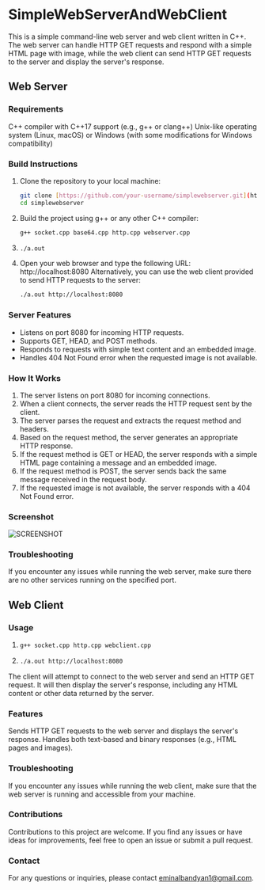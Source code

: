 # SimpleWebServerAndWebClient

This is a simple command-line web server and web client written in C++. The web server can handle HTTP GET requests and respond with a simple HTML page with image, while the web client can send HTTP GET requests to the server and display the server's response.

## Web Server
### Requirements
C++ compiler with C++17 support (e.g., g++ or clang++)
Unix-like operating system (Linux, macOS) or Windows (with some modifications for Windows compatibility)

### Build Instructions
1. Clone the repository to your local machine:
   ```bash
   git clone [https://github.com/your-username/simplewebserver.git](https://github.com/NalbandyanE/SimpleWebServerAndWebClient.git)
   cd simplewebserver
3. Build the project using g++ or any other C++ compiler:
   ```bash
   g++ socket.cpp base64.cpp http.cpp webserver.cpp
5. ```bash
   ./a.out
6. Open your web browser and type the following URL:
   http://localhost:8080
Alternatively, you can use the web client provided to send HTTP requests to the server:
   ```bash
   ./a.out http://localhost:8080

### Server Features
- Listens on port 8080 for incoming HTTP requests.
- Supports GET, HEAD, and POST methods.
- Responds to requests with simple text content and an embedded image.
- Handles 404 Not Found error when the requested image is not available.

### How It Works
1. The server listens on port 8080 for incoming connections.
2. When a client connects, the server reads the HTTP request sent by the client.
3. The server parses the request and extracts the request method and headers.
4. Based on the request method, the server generates an appropriate HTTP response.
5. If the request method is GET or HEAD, the server responds with a simple HTML page containing a message and an embedded image.
6. If the request method is POST, the server sends back the same message received in the request body.
7. If the requested image is not available, the server responds with a 404 Not Found error.

### Screenshot
![SCREENSHOT](Capture.PNG)

### Troubleshooting
If you encounter any issues while running the web server, make sure there are no other services running on the specified port.

## Web Client
### Usage
1. ```bash
   g++ socket.cpp http.cpp webclient.cpp
2. ```bash
   ./a.out http://localhost:8080

The client will attempt to connect to the web server and send an HTTP GET request. It will then display the server's response, including any HTML content or other data returned by the server.

### Features
Sends HTTP GET requests to the web server and displays the server's response.
Handles both text-based and binary responses (e.g., HTML pages and images).

### Troubleshooting
If you encounter any issues while running the web client, make sure that the web server is running and accessible from your machine.

### Contributions
Contributions to this project are welcome. If you find any issues or have ideas for improvements, feel free to open an issue or submit a pull request.

### Contact
For any questions or inquiries, please contact eminalbandyan1@gmail.com.
